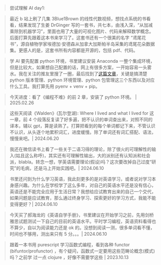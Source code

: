 > 尝试理解 AI day1: 

> 最近 b 站上刷了几集 3Blue1Brown 的线性代数视频，想找点系统的书看看，结果发现了生姜 DrGinger 写的一套书，共七本，由浅入深，“从加减乘除到机器学习”，里面也用了大量的可视化图片、代码来解释数学概念。后面打算先跟着这本书来学习了。这套书还有一个很美的名字 “鸢尾花书”，源自植物学家埃德加·安德森从加拿大加斯帕半岛采集的鸢尾花朵数据集。更感人的是，这套书所有内容都是开源的，包括 pdf、代码。

> 学 AI 要先配置 python 环境，书里建议安装 Anaconda 一整个集成环境，但是比较大，如果想自己配置的话，网上有很多方案，一开始容易一头雾水。我在关注的推友里搜了一圈，最后找到了[这篇文章](https://alpopkes.com/posts/python/packaging_tools/)，关键是搞清楚 python 版本管理、python 环境管理、python 包管理这三个东西以及对应什么工具。我打算先用 pyenv + venv + pip。

> 今天进度：看了《编程不难》的前 2 章，安装了 python 环境。 | 2025.02.26


> 这些天阅读《Walden》(瓦尔登湖): Where I lived and what I lived for 这一章，前 4 个段落反复读了好多遍，把不认识的单词查出来，对照不同的译本，辅以 gpt，算是读熟了。打算把看到的每个单词都记下来，不管认识不认识，从头逐个地累积词汇，进度缓慢。除了单词还有词汇搭配、语法，慢慢来吧。| 2024.06.20

> 我还在微信读书上看了一些关于二语习得的理论，除了很火的可理解性的输入(姑且这么称呼)，其实还有可理解性输出，大的派别还有认知派和社会派，blabla。转念一想，学英语需要理论(假设)吗？这次要改掉自己过度“研究”的毛病，还是马上开始实践吧。| 2024.06.10

> 书里还问到为什么学习英语，我此刻更多的是对英语学习，或者说对学习本身感兴趣。为什么在学校学了这么多年，对自己的英语水平还是没有信心，英语还是不能完全应用于生活日常？我想给应试教育出来的自己一个交代，如果问题是应试教育，那么通过终身学习、探索更好的学习方式，我能不能变得更好？| 2024.06.10

> 今天买了郝海龙的《英语自学手册》，书里建议在开始学习之前，先用剑桥雅思试题测试一下自己的目前的英语水平。平时学习编程，英语资料看得也不算少，自以为阅读能力还是 ok 的。没想到阅读一测，很多单词看不懂，时间也不够用，测出来只有 5 分。。。| 2024.06.10

> 跟着一本书用 purescript 学习函数式编程，看到各种 functor (bifuntor/profunctor) ，有个疑问，函数式一定要用这些范畴论概念(模式)吗？之前学 过一点 clojure ，好像不需要学这些 | 2023.10.13
